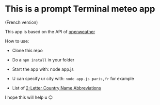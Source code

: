 # This is a prompt Terminal meteo app

(French version)

This app is based on the API of [openweather](https://openweathermap.org/)

How to use:

-   Clone this repo

-   Do a ```npm install``` in your folder

-   Start the app with: node app.js

-   U can specify ur city with: ```node app.js paris,fr``` for example

  -   List of [2-Letter Country Name Abbreviations](https://www.willmaster.com/blog/misc/country-name-abbreviations.php)

I hope this will help u :wink:
